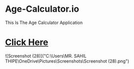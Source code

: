 # Age-Calculator.io
This Is The Age Calculator Application 

#  [Click Here](https://sathipe123.github.io/Age-Calculator.io/)
![Screenshot (28)]("C:\Users\MR. SAHIL THIPE\OneDrive\Pictures\Screenshots\Screenshot (28).png")
